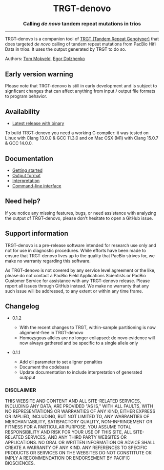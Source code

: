 <h1 align="center"></></h1>

<h1 align="center">TRGT-denovo</h1>

<h3 align="center">Calling <em>de novo</em> tandem repeat mutations in trios</h3>

***

TRGT-denovo is a companion tool of [TRGT (Tandem Repeat Genotyper)](https://github.com/PacificBiosciences/trgt) that does targeted *de novo* calling of tandem repeat mutations from PacBio Hifi Data in trios. It uses the output generated by TRGT to do so. 

Authors: [Tom Mokveld](https://github.com/tmokveld), [Egor Dolzhenko](https://github.com/egor-dolzhenko)

## Early version warning

Please note that TRGT-denovo is still in early development and is subject to signficant changes that can affect anything from input / output file formats to program behavior.

## Availability

* [Latest release with binary](https://github.com/PacificBiosciences/trgt-denovo/releases/latest)

To build TRGT-denovo you need a working C compiler: it was tested on Linux with Clang 13.0.0 & GCC 11.3.0 and on Mac OSX (M1) with Clang 15.0.7 & GCC 14.0.0.

## Documentation

* [Getting started](docs/example.md)
* [Output format](docs/output.md)
* [Interpretation](docs/interpretation.md)
* [Command-line interface](docs/cli.md)

## Need help?
If you notice any missing features, bugs, or need assistance with analyzing the output of TRGT-denovo, 
please don't hesitate to open a GitHub issue.

## Support information
TRGT-denovo is a pre-release software intended for research use only and not for use in diagnostic procedures. 
While efforts have been made to ensure that TRGT-denovo lives up to the quality that PacBio strives for, we make no warranty regarding this software.

As TRGT-denovo is not covered by any service level agreement or the like, please do not contact a PacBio Field Applications Scientists or PacBio Customer Service for assistance with any TRGT-denovo release. 
Please report all issues through GitHub instead. 
We make no warranty that any such issue will be addressed, to any extent or within any time frame.

## Changelog

- 0.1.2
  - With the recent changes to TRGT, within-sample partitioning is now alignment-free in TRGT-denovo
  - Homozygous alleles are no longer collapsed: de novo evidence will now always gathered and be specific to a single allele only

- 0.1.1
  - Add cli parameter to set aligner penalties
  - Document the codebase
  - Update documentation to include interpretation of generated outpput

### DISCLAIMER
THIS WEBSITE AND CONTENT AND ALL SITE-RELATED SERVICES, INCLUDING ANY DATA, ARE PROVIDED "AS IS," WITH ALL FAULTS, WITH NO REPRESENTATIONS OR WARRANTIES OF ANY KIND, EITHER EXPRESS OR IMPLIED, INCLUDING, BUT NOT LIMITED TO, ANY WARRANTIES OF MERCHANTABILITY, SATISFACTORY QUALITY, NON-INFRINGEMENT OR FITNESS FOR A PARTICULAR PURPOSE. YOU ASSUME TOTAL RESPONSIBILITY AND RISK FOR YOUR USE OF THIS SITE, ALL SITE-RELATED SERVICES, AND ANY THIRD PARTY WEBSITES OR APPLICATIONS. NO ORAL OR WRITTEN INFORMATION OR ADVICE SHALL CREATE A WARRANTY OF ANY KIND. ANY REFERENCES TO SPECIFIC PRODUCTS OR SERVICES ON THE WEBSITES DO NOT CONSTITUTE OR IMPLY A RECOMMENDATION OR ENDORSEMENT BY PACIFIC BIOSCIENCES.